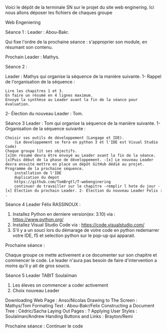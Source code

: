 Voici le dépôt de la terminale SN sur le projet du site web enginering. Ici nous allons déposer les fichiers de chaques groupe

Web Engeniering

Séance 1 : Leader : Abou-Bakr.

Qui fixe l'ordre de la prochaine séance : s'approprier son module, en résumant son contenu.

Prochain Leader : Mathys.

Séance 2 :

Leader : Mathys qui organise la séquence de la manière suivante. 1- Rappel de l'organisation de la séquence :

    Lire les chapitres 1 et 3.
    En faire un résumé en 4 lignes maximum.
    Envoyé la synthèse au Leader avant la fin de la séance pour évaluation.

2- Élection du nouveau Leader : Tom.

Séance 3
Leader : Tom qui organise la séquence de la manière suivante. 1- Organisation de la séquence suivante :

    Choisir ses outils de développement (Langage et IDE).
        (Le developpement se fera en python 3 et l'IDE est Visual Studio Code)
    Chaque groupe lit ses objectifs.
    [x]Un résumé devra être envoyé au Leader avant la fin de la séance.
    [x]Puis début de la phase de développement. -[x] Le nouveau Leader devra ensuite mettre en place un dépôt GitHub dédié au projet.
    Programme de la prochaine séquence.
        installation de l'IDE
        duplication du depot
        https://github.com/TomBrgtl/T-webenginering
        continuer de travailler sur le chapitre -remplir l hote du jour -[x] Élection du prochain Leader. 2- Élection du nouveau Leader Felix : .



Séance 4 
Leader Félix RASSINOUX : 

1. Installez Python en derniere version(ex: 3.10) via : https://www.python.org/
2. Installez Visual Studio Code via : https://code.visualstudio.com/
3. S'il y a un souci lors du démarage de votre code en python redemarrer votre IDE, f5 et selection python sur le pop-up qui apparait.


Prochaine séance : 

Chaque groupe ce mette activement a ce documenter sur son chapitre et commencer le code.
Le leader n'aura pas besoin de faire d'intervention a moins qu'il y ait de gros soucis.


Séance 5 
Leader TABIT Soulaïman

1. Les éleves on commencer a coder activement 
2. Choix nouveau Leader 

Downloading Web Page : Anso/Nicolas 
Drawing to The Screen : Mathys/Tom
Formating Text : Abou-Bakr/Felix
Constructing a Document Tree : Cédric/Sacha
Laying Out Pages : ?
Applying User Styles : Soulaïman/Andrew
Handing Buttons and Links : Brayton/Remi

Prochaine séance :
Continuer le code
